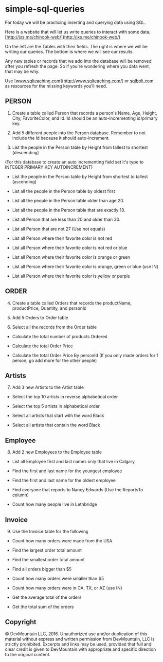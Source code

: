 # simple-sql-queries

For today we will be practicing inserting and querying data using SQL.

Here is a website that will let us write queries to interact with some data.  [http://jxs.me/chinook-web/](http://jxs.me/chinook-web/)  

On the left are the Tables with their fields.  The right is where we will be writing our queries.  The bottom is where we will see our results.  

Any new tables or records that we add into the database will be removed after you refresh the page.  So if you're wondering where you data went, that may be why.

Use [www.sqlteaching.com](http://www.sqlteaching.com/) or [sqlbolt.com](http://sqlbolt.com/) as resources for the missing keywords you'll need.

## PERSON
1. Create a table called Person that records a person's Name, Age, Height, City, FavoriteColor, and Id.  Id should be an auto-incrementing id/primary key.
<!-- /* Create Table tb
(
  	Id INTEGER PRIMARY KEY,
  	Name VARCHAR(40),
  	Age INTEGER,
  	Height INTEGER,
  	City text,
  	FavoriteColor text
  ); */  -->
2. Add 5 different people into the Person database.  Remember to not include the Id because it should auto-increment.
<!--
Insert into tb (name, age, height, City, favoriteColor) Values
("Juan", 24, 168, 'Provo', 'Red'),
("Pablo", 30, 120, 'Salt Lake City', 'Red'),
("Carlos", 16, 188, 'Las Vegas', 'Dark Blue'),
("John", 26, 186, 'Mormon Town', "Sky Blue"),
("Pedro", 20, 177, "Illegal", "Green") -->
3. List the people in the Person table by Height from tallest to shortest (descending)
<!-- select * from tb order by Height DESC  -->
(For this database to create an auto incrementing field set it's type to INTEGER PRIMARY KEY AUTOINCREMENT)

  * List the people in the Person table by Height from shortest to tallest (ascending)
  <!-- select * from tb order by Height asc -->
  * List all the people in the Person table by oldest first
  <!-- select * from tb order by age desc -->
  * List all the people in the Person table older than age 20.
  <!-- select * from tb where Age > 20 -->
  * List all the people in the Person table that are exactly 18.
  <!-- select * from tb where Age = 18 -->
  * List all Person that are less than 20 and older than 30.
  <!-- select name, age from tb where Age < 20 or Age > 30 -->
  * List all Person that are not 27 (Use not equals)
  <!-- select name, age from tb where age != 27 -->
  * List all Person where their favorite color is not red
  <!-- select name, favoriteColor from tb where favoriteColor != 'Red' -->
  * List all Person where their favorite color is not red or blue
   <!-- select name, favoriteColor from tb where favoriteColor != 'Red' and  favoriteColor != 'Dark Blue' -->
  * List all Person where their favorite color is orange or green
  <!-- select name, favoriteColor from tb where favoriteColor = 'orange' or favoritecolor = 'Green' -->
  * List all Person where their favorite color is orange, green or blue (use IN)
  <!-- select name, favoriteColor from tb where favoriteColor in ('orange', 'green', 'blue') -->
  * List all Person where their favorite color is yellow or purple
  <!-- select name from tb where favoriteColor in ('yellow', 'purple') -->

## ORDER
4. Create a table called Orders that records the productName, productPrice, Quantity, and personId
<!-- create Table Orders
(
productName text,
productPrice integer,
Quantity integer,  
personId integer primary key
);  -->

5. Add 5 Orders to Order table
<!-- /*  insert into Orders(productName, productPrice, Quantity) values
 ('the good stuff', 10000, 1),
 ('pasties', 3, 100),
 ('gloves', 10, 1),
 ('taco bell', 12, 4),
 ('doritos', 3, 3) */ -->
6. Select all the records from the Order table

  * Calculate the total number of products Ordered
  <!-- select sum(Quantity) from Orders -->
  * Calculate the total Order Price
  <!-- select sum(productPrice) from Orders -->
  * Calculate the total Order Price By personId (If you only made orders for 1 person, go add more for the other people)
  <!-- select personId, sum(productPrice) from Orders
group by personId */ -->

## Artists
7. Add 3 new Artists to the Artist table
<!-- /* insert into Artist(Name) values
("The Weeknd")
 */
/* select name, ArtistId from Artist where name = 'The Weeknd' */
/* insert into Artist(Name) values ("Selena Gomez") */
/* insert into Artist(Name) values ("Justin Bieber") */ -->

 * Select the top 10 artists in reverse alphabetical order
 <!-- select * from Artist order by name desc limit 10 -->
 * Select the top 5 artists in alphabetical order
 <!-- select * from Artist order by name asc limit 5 -->
 * Select all artists that start with the word Black
 <!-- select * from Artist where Name like 'black%' % at the end checks for string at  the begining  -->
 * Select all artists that contain the word Black
 <!-- select * from Artist where Name like '%black%' front and back checks if contains-->

## Employee
8. Add 2 new Employees to the Employee table
<!-- insert into Employee(LastName, FirstName) values("Carlos", "Juan") -->
* List all Employee first and last names only that live in Calgary
<!-- select FirstName, LastName, City from Employee where city = 'Calgary' -->
* Find the first and last name for the youngest employee
<!-- select  FirstName, LastName, max(BirthDate) from Employee -->
* Find the first and last name for the oldest employee
<!-- select  FirstName, LastName, min(BirthDate) from Employee -->
* Find everyone that reports to Nancy Edwards (Use the ReportsTo column)
<!-- select FirstName from Employee where ReportsTo = 2 -->
* Count how many people live in Lethbridge
<!-- select count(*) from Employee where city = 'Lethbridge' -->


## Invoice
9. Use the Invoice table for the following

* Count how many orders were made from the USA
<!-- select count(*) from Invoice where BillingCountry = "USA" -->
* Find the largest order total amount
<!-- select max(Total) from Invoice -->
* Find the smallest order total amount
<!-- select min(Total) from Invoice -->
* Find all orders bigger than $5
<!-- select * from Invoice where Total > 5; -->
* Count how many orders were smaller than $5
<!-- select * from Invoice where Total < 5; -->
* Count how many orders were in CA, TX, or AZ (use IN)
<!-- select count(*) from Invoice where BillingState in ('CA', 'TX', 'AZ')  all 3 states-->
* Get the average total of the orders
<!-- select avg(Total) from Invoice -->
* Get the total sum of the orders
  <!-- select sum(Total) fron Invoice -->

## Copyright

© DevMountain LLC, 2016. Unauthorized use and/or duplication of this material without express and written permission from DevMountain, LLC is strictly prohibited. Excerpts and links may be used, provided that full and clear credit is given to DevMountain with appropriate and specific direction to the original content.
